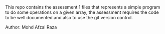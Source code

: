 This repo contains the assessment 1 files that represents a simple program to do some operations on a given array, the assessment requires the code to be well documented and also to use the git version control.

Author: Mohd Afzal Raza 
